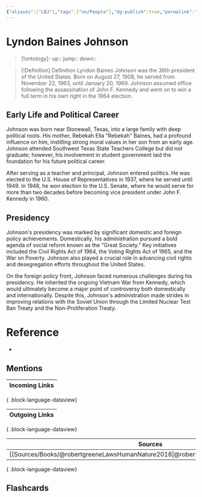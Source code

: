 ```yaml
---
{"aliases":["LBJ"],"tags":["on/People"],"dg-publish":true,"permalink":"/cards/lyndon-baines-johnson/","dgPassFrontmatter":true}
---
```


# Lyndon Baines Johnson

> [!ontology]-
> up:: 
> jump:: 
> down:: 

> [!Definition] Definition
> Lyndon Baines Johnson was the 36th president of the United States. Born on August 27, 1908, he served from November 22, 1963, until January 20, 1969. Johnson assumed office following the assassination of John F. Kennedy and went on to win a full term in his own right in the 1964 election.

## Early Life and Political Career

Johnson was born near Stonewall, Texas, into a large family with deep political roots. His mother, Rebekah Ella "Rebekah" Baines, had a profound influence on him, instilling strong moral values in her son from an early age. Johnson attended Southwest Texas State Teachers College but did not graduate; however, his involvement in student government laid the foundation for his future political career.

After serving as a teacher and principal, Johnson entered politics. He was elected to the U.S. House of Representatives in 1937, where he served until 1949. In 1948, he won election to the U.S. Senate, where he would serve for more than two decades before becoming vice president under John F. Kennedy in 1960.

## Presidency

Johnson's presidency was marked by significant domestic and foreign policy achievements. Domestically, his administration pursued a bold agenda of social reform known as the "Great Society." Key initiatives included the Civil Rights Act of 1964, the Voting Rights Act of 1965, and the War on Poverty. Johnson also played a crucial role in advancing civil rights and desegregation efforts throughout the United States.

On the foreign policy front, Johnson faced numerous challenges during his presidency. He inherited the ongoing Vietnam War from Kennedy, which would ultimately become a major point of controversy both domestically and internationally. Despite this, Johnson's administration made strides in improving relations with the Soviet Union through the Limited Nuclear Test Ban Treaty and the Non-Proliferation Treaty.

# Reference

- 

## Mentions

| Incoming Links |
| -------------- |

{ .block-language-dataview}

| Outgoing Links |
| -------------- |

{ .block-language-dataview}

| Sources                                                                                 |
| --------------------------------------------------------------------------------------- |
| [[Sources/Books/@robertgreeneLawsHumanNature2018\|@robertgreeneLawsHumanNature2018]] |

{ .block-language-dataview}

## Flashcards